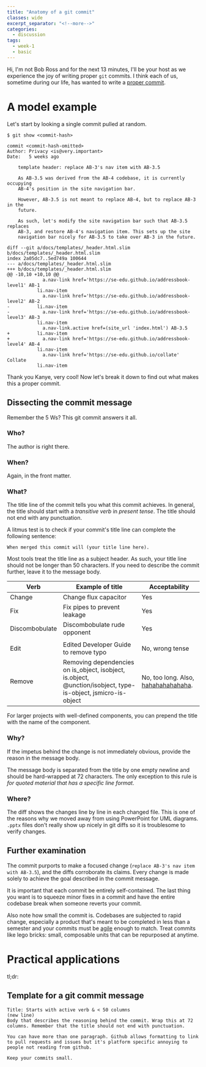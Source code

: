```yaml
---
title: "Anatomy of a git commit"
classes: wide
excerpt_separator: "<!--more-->"
categories:
  - discussion
tags:
  - week-1
  - basic
---
```


Hi, I'm not Bob Ross and for the next 13 minutes, I'll be your host as we experience the joy of writing proper `git` commits.
I think each of us, sometime during our life, has wanted to write a [proper commit](https://www.youtube.com/watch?v=oh5p5f5_-7A).

<!--more-->

# A model example

Let's start by looking a single commit pulled at random.

```
$ git show <commit-hash> 

commit <commit-hash-omitted>
Author: Privacy <is@very.important>
Date:   5 weeks ago

    template header: replace AB-3's nav item with AB-3.5

    As AB-3.5 was derived from the AB-4 codebase, it is currently occupying
    AB-4's position in the site navigation bar.

    However, AB-3.5 is not meant to replace AB-4, but to replace AB-3 in the
    future.

    As such, let's modify the site navigation bar such that AB-3.5 replaces
    AB-3, and restore AB-4's navigation item. This sets up the site
    navigation bar nicely for AB-3.5 to take over AB-3 in the future.

diff --git a/docs/templates/_header.html.slim b/docs/templates/_header.html.slim
index 2a05dc7..5ed749a 100644
--- a/docs/templates/_header.html.slim
+++ b/docs/templates/_header.html.slim
@@ -10,10 +10,10 @@
             a.nav-link href='https://se-edu.github.io/addressbook-level1' AB-1
           li.nav-item
             a.nav-link href='https://se-edu.github.io/addressbook-level2' AB-2
-          li.nav-item
-            a.nav-link href='https://se-edu.github.io/addressbook-level3' AB-3
           li.nav-item
             a.nav-link.active href=(site_url 'index.html') AB-3.5
+          li.nav-item
+            a.nav-link href='https://se-edu.github.io/addressbook-level4' AB-4
           li.nav-item
             a.nav-link href='https://se-edu.github.io/collate' Collate
           li.nav-item
```

Thank you Kanye, very cool!
Now let's break it down to find out what makes this a proper commit.

## Dissecting the commit message
    
Remember the 5 Ws? This git commit answers it all.

### Who? 

The author is right there.

### When?

Again, in the front matter.

### What?
    
The title line of the commit tells you what this commit achieves.
In general, the title should start with a *transitive verb* in *present tense*.
The title should not end with any punctuation.

A litmus test is to check if your commit's title line can complete the following sentence:

    When merged this commit will (your title line here).

Most tools treat the title line as a subject header.
As such, your title line should not be longer than 50 characters.
If you need to describe the commit further, leave it to the message body.
 

Verb | Example of title | Acceptability
---|---|--- 
Change | Change flux capacitor | Yes
Fix | Fix pipes to prevent leakage | Yes
Discombobulate | Discombobulate rude opponent | Yes
 | | 
Edit | Edited Developer Guide to remove typo | No, wrong tense
Remove | Removing dependencies on is_object, isobject, is.object, @unction/isobject, type-is-object, jsmicro-is-object | No, too long. Also, [hahahahahahaha](https://www.npmjs.com/search?q=isobject).

For larger projects with well-defined components, you can prepend the title with the name of the component. 

### Why?

If the impetus behind the change is not immediately obvious, provide the reason in the message body.

The message body is separated from the title by one empty newline and should be hard-wrapped at 72 characters.
The only exception to this rule is _for quoted material that has a specific line format_.

### Where?

The diff shows the changes line by line in each changed file. 
This is one of the reasons why we moved away from using PowerPoint for UML diagrams. 
`.pptx` files don't really show up nicely in git diffs so it is troublesome to verify changes.

## Further examination 

The commit purports to make a focused change (`replace AB-3's nav item with AB-3.5`), and the diffs corroborate its claims.
Every change is made solely to achieve the goal described in the commit message.

It is important that each commit be entirely self-contained. 
The last thing you want is to squeeze minor fixes in a commit and have the entire codebase break when someone reverts your commit.

Also note how small the commit is.
Codebases are subjected to rapid change, especially a product that's meant to be completed in less than a semester and your commits must be [agile](https://www.atlassian.com/agile) enough to match.
Treat commits like lego bricks: small, composable units that can be repurposed at anytime. 

# Practical applications

tl;dr:

## Template for a git commit message

```
Title: Starts with active verb & < 50 columns
(new line)
Body that describes the reasoning behind the commit. Wrap this at 72
columns. Remember that the title should not end with punctuation.

You can have more than one paragraph. Github allows formatting to link
to pull requests and issues but it's platform specific annoying to
people not reading from github.

Keep your commits small. 
```
